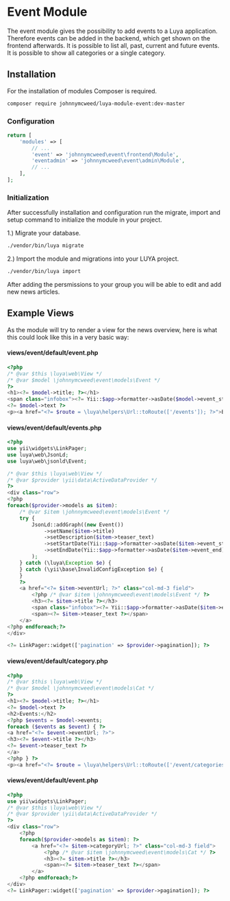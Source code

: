 # Event Module
 
The event module gives the possibility to add events to a Luya application. Therefore events can be added in the backend, which get shown on the frontend afterwards.
It is possible to list all, past, current and future events.
It is possible to show all categories or a single category.
 
## Installation

For the installation of modules Composer is required.

```sh
composer require johnnymcweed/luya-module-event:dev-master
```

### Configuration

```php
return [
    'modules' => [
        // ...
        'event' => 'johnnymcweed\event\frontend\Module',
        'eventadmin' => 'johnnymcweed\event\admin\Module',
        // ...
    ],
];
```

### Initialization 

After successfully installation and configuration run the migrate, import and setup command to initialize the module in your project.

1.) Migrate your database.

```sh
./vendor/bin/luya migrate
```

2.) Import the module and migrations into your LUYA project.

```sh
./vendor/bin/luya import
```

After adding the persmissions to your group you will be able to edit and add new news articles.

## Example Views

As the module will try to render a view for the news overview, here is what this could look like this in a very basic way:

#### views/event/default/event.php

```php
<?php
/* @var $this \luya\web\View */
/* @var $model \johnnymcweed\event\models\Event */
?>
<h1><?= $model->title; ?></h1>
<span class="infobox"><?= Yii::$app->formatter->asDate($model->event_start) ?> - <?= Yii::$app->formatter->asDate($model->event_end) ?></span>
<?= $model->text ?>
<p><a href="<?= $route = \luya\helpers\Url::toRoute(['/events']); ?>">Back</a></p>
```

#### views/event/default/events.php

```php
<?php
use yii\widgets\LinkPager;
use luya\web\JsonLd;
use luya\web\jsonld\Event;

/* @var $this \luya\web\View */
/* @var $provider \yii\data\ActiveDataProvider */
?>
<div class="row">
<?php
foreach($provider->models as $item):
    /* @var $item \johnnymcweed\event\models\Event */
    try {
        JsonLd::addGraph((new Event())
            ->setName($item->title)
            ->setDescription($item->teaser_text)
            ->setStartDate(Yii::$app->formatter->asDate($item->event_start))
            ->setEndDate(Yii::$app->formatter->asDate($item->event_end))
        );
    } catch (\luya\Exception $e) {
    } catch (\yii\base\InvalidConfigException $e) {
    }
    ?>
    <a href="<?= $item->eventUrl; ?>" class="col-md-3 field">
        <?php /* @var $item \johnnymcweed\event\models\Event */ ?>
        <h3><?= $item->title ?></h3>
        <span class="infobox"><?= Yii::$app->formatter->asDate($item->event_start) ?> - <?= Yii::$app->formatter->asDate($item->event_end) ?></span>
        <span><?= $item->teaser_text ?></span>
    </a>
<?php endforeach;?>
</div>

<?= LinkPager::widget(['pagination' => $provider->pagination]); ?>
```

#### views/event/default/category.php

```php
<?php
/* @var $this \luya\web\View */
/* @var $model \johnnymcweed\event\models\Cat */
?>
<h1><?= $model->title; ?></h1>
<?= $model->text ?>
<h2>Events:</h2>
<?php $events = $model->events;
foreach ($events as $event) { ?>
<a href="<?= $event->eventUrl; ?>">
<h3><?= $event->title ?></h3>
<?= $event->teaser_text ?>
</a>
<?php } ?>
<p><a href="<?= $route = \luya\helpers\Url::toRoute(['/event/categories']); ?>">Back</a></p>
```

#### views/event/default/event.php

```php
<?php
use yii\widgets\LinkPager;
/* @var $this \luya\web\View */
/* @var $provider \yii\data\ActiveDataProvider */
?>
<div class="row">
    <?php
    foreach($provider->models as $item): ?>
        <a href="<?= $item->categoryUrl; ?>" class="col-md-3 field">
            <?php /* @var $item \johnnymcweed\event\models\Cat */ ?>
            <h3><?= $item->title ?></h3>
            <span><?= $item->teaser_text ?></span>
        </a>
    <?php endforeach;?>
</div>
<?= LinkPager::widget(['pagination' => $provider->pagination]); ?>
```

